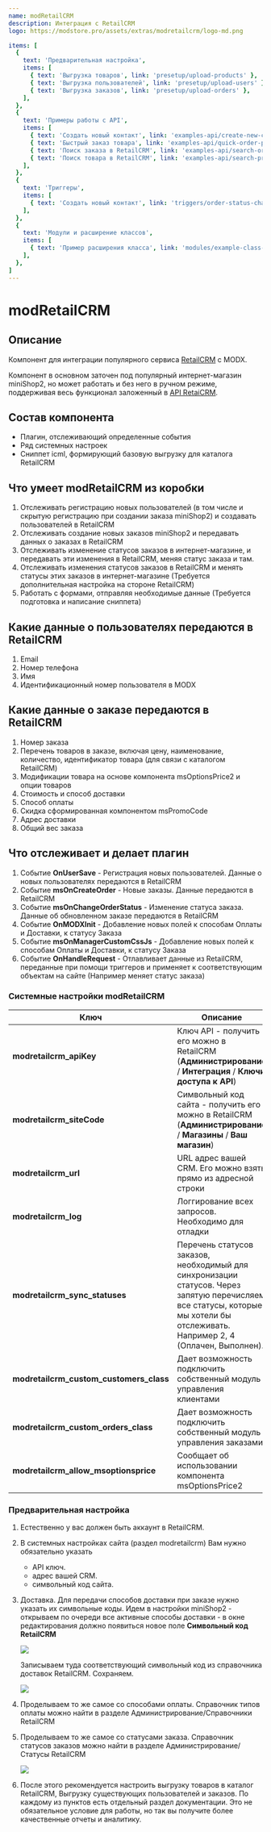 ```yaml
---
name: modRetailCRM
description: Интеграция с RetailCRM
logo: https://modstore.pro/assets/extras/modretailcrm/logo-md.png

items: [
  {
    text: 'Предварительная настройка',
    items: [
      { text: 'Выгрузка товаров', link: 'presetup/upload-products' },
      { text: 'Выгрузка пользователей', link: 'presetup/upload-users' },
      { text: 'Выгрузка заказов', link: 'presetup/upload-orders' },
    ],
  },
  {
    text: 'Примеры работы с API',
    items: [
      { text: 'Создать новый контакт', link: 'examples-api/create-new-contact' },
      { text: 'Быстрый заказ товара', link: 'examples-api/quick-order-product' },
      { text: 'Поиск заказа в RetailCRM', link: 'examples-api/search-order-retailcrm' },
      { text: 'Поиск товара в RetailCRM', link: 'examples-api/search-product-retailcrm' },
    ],
  },
  {
    text: 'Триггеры',
    items: [
      { text: 'Создать новый контакт', link: 'triggers/order-status-change' },
    ],
  },
  {
    text: 'Модули и расширение классов',
    items: [
      { text: 'Пример расширения класса', link: 'modules/example-class-extend' },
    ],
  },
]
---
```

# modRetailCRM

## Описание

Компонент для интеграции популярного сервиса [RetailCRM][1] с MODX.

Компонент в основном заточен под популярный интернет-магазин miniShop2, но может работать и без него в ручном режиме, поддерживая весь функционал заложенный в [API RetaiCRM][2].

## Состав компонента

- Плагин,  отслеживающий определенные события
- Ряд системных настроек
- Сниппет icml, формирующий базовую выгрузку для каталога RetailCRM

## Что умеет modRetailCRM из коробки

1. Отслеживать регистрацию новых пользователей (в том числе и скрытую регистрацию при создании заказа miniShop2) и создавать пользователей в RetailCRM
2. Отслеживать создание новых заказов miniShop2 и передавать данных о заказах в RetailCRM
3. Отслеживать изменение статусов заказов в интернет-магазине, и передавать эти изменения в RetailCRM, меняя статус заказа и там.
4. Отслеживать изменения статусов заказов в RetailCRM и менять статусы этих заказов в интернет-магазине (Требуется дополнительная настройка на стороне RetailCRM)
5. Работать с формами, отправляя необходимые данные (Требуется подготовка и написание сниппета)

## Какие данные о пользователях передаются в RetailCRM

1. Email
2. Номер телефона
3. Имя
4. Идентификационный номер пользователя в MODX

## Какие данные о заказе передаются в RetailCRM

1. Номер заказа
2. Перечень товаров в заказе, включая цену, наименование, количество, идентификатор товара (для связи с каталогом RetailCRM)
3. Модификации товара на основе компонента msOptionsPrice2 и опции товаров
4. Стоимость и способ доставки
5. Способ оплаты
6. Скидка сформированная компонентом msPromoCode
7. Адрес доставки
8. Общий вес заказа

## Что отслеживает и делает плагин

1. Событие **OnUserSave** - Регистрация новых пользователей.  Данные о новых пользователях передаются в RetailCRM
2. Событие **msOnCreateOrder** - Новые заказы. Данные передаются в RetailCRM
3. Событие **msOnChangeOrderStatus** - Изменение статуса заказа.  Данные об обновленном заказе передаются в RetailCRM
4. Событие **OnMODXInit** - Добавление новых полей к способам Оплаты и Доставки, к статусу Заказа
5. Событие **msOnManagerCustomCssJs** - Добавление новых полей к способам Оплаты и Доставки, к статусу Заказа
6. Событие **OnHandleRequest** - Отлавливает данные из RetailCRM, переданные при помощи триггеров и применяет к соответствующим объектам на сайте (Например меняет статус заказа)

### Системные настройки modRetailCRM

| Ключ                                    | Описание                                                                                                                                                                        |
| --------------------------------------- | ------------------------------------------------------------------------------------------------------------------------------------------------------------------------------- |
| **modretailcrm_apiKey**                 | Ключ API - получить его можно в RetailCRM (**Администрирование** /  **Интеграция** / **Ключи доступа к API**)                                                                   |
| **modretailcrm_siteCode**               | Символьный код сайта - получить его можно в RetailCRM (**Администрирование** /  **Магазины** / **Ваш магазин**)                                                                 |
| **modretailcrm_url**                    | URL адрес вашей  CRM. Его можно взять прямо из адресной строки                                                                                                                  |
| **modretailcrm_log**                    | Логгирование всех запросов.  Необходимо для отладки                                                                                                                             |
| **modretailcrm_sync_statuses**          | Перечень статусов заказов, необходимый для синхронизации статусов. Через запятую перечисляем все статусы, которые мы хотели бы отслеживать. Например 2, 4  (Оплачен, Выполнен). |
| **modretailcrm_custom_customers_class** | Дает возможность подключить собственный модуль управления клиентами                                                                                                             |
| **modretailcrm_custom_orders_class**    | Дает возможность подключить собственный модуль управления заказами                                                                                                              |
| **modretailcrm_allow_msoptionsprice**   | Сообщает об использовании компонента msOptionsPrice2                                                                                                                            |

### Предварительная настройка

1. Естественно у вас должен быть аккаунт в RetailCRM.
2. В системных настройках сайта (раздел modretailcrm) Вам нужно обязательно указать

    - API ключ.
    - адрес вашей CRM.
    - символьный код сайта.

3. Доставка.  Для передачи способов доставки при заказе нужно указать их символьные коды. Идем в настройки miniShop2 - открываем по очереди все активные способы доставки - в окне редактирования должно появиться новое поле **Символьный код RetailCRM**

    [![](https://file.modx.pro/files/2/d/d/2dd949e3d481748709dc3c6564264c04s.jpg)](https://file.modx.pro/files/2/d/d/2dd949e3d481748709dc3c6564264c04.png)

    Записываем туда соответствующий символьный код из справочника доставок RetailCRM. Сохраняем.

    [![](https://file.modx.pro/files/1/f/0/1f033d5edefe01dccdfdd87650ebff6cs.jpg)](https://file.modx.pro/files/1/f/0/1f033d5edefe01dccdfdd87650ebff6c.png)

4. Проделываем то же самое со способами оплаты.  Справочник типов оплаты можно найти в разделе Администрирование/Справочники RetailCRM

5. Проделываем то же самое со статусами заказа. Справочник статусов заказов можно найти в разделе Администрирование/Статусы RetailCRM

    [![](https://file.modx.pro/files/b/f/1/bf1d8c8a63bd888bcdf66a990296c6d7s.jpg)](https://file.modx.pro/files/b/f/1/bf1d8c8a63bd888bcdf66a990296c6d7.png)

6. После этого рекомендуется настроить выгрузку товаров в каталог RetailCRM, Выгрузку существующих пользователей и заказов. По каждому из пунктов есть отдельный раздел документации. Это не обязательное условие для работы, но так вы получите более качественные отчеты и аналитику.

[1]: http://www.retailcrm.ru/?partner=RCI-6419N
[2]: https://www.retailcrm.ru/docs/Developers/ApiVersion5
